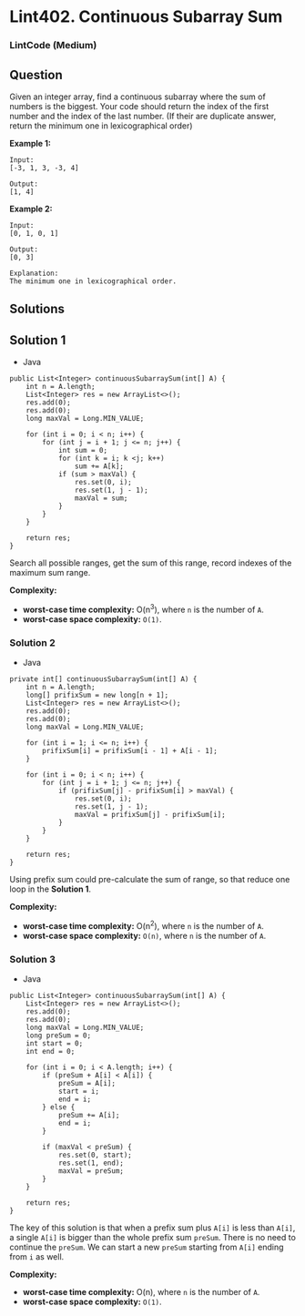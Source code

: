 # Lint402. Continuous Subarray Sum

### LintCode (Medium)

## Question

Given an integer array, find a continuous subarray where the sum of numbers is the biggest. Your code should return the index of the first number and the index of the last number. (If their are duplicate answer, return the minimum one in lexicographical order)

**Example 1:**
```
Input: 
[-3, 1, 3, -3, 4]

Output: 
[1, 4]
```

**Example 2:**
```
Input: 
[0, 1, 0, 1]

Output: 
[0, 3]

Explanation: 
The minimum one in lexicographical order.
```

## Solutions

## Solution 1

* Java
```
public List<Integer> continuousSubarraySum(int[] A) {
    int n = A.length;
    List<Integer> res = new ArrayList<>();
    res.add(0);
    res.add(0);
    long maxVal = Long.MIN_VALUE;
    
    for (int i = 0; i < n; i++) {
        for (int j = i + 1; j <= n; j++) {
            int sum = 0;
            for (int k = i; k <j; k++)
                sum += A[k];
            if (sum > maxVal) {
                res.set(0, i);
                res.set(1, j - 1);
                maxVal = sum;
            }
        }
    }
    
    return res;
}
```

Search all possible ranges, get the sum of this range, record indexes of the maximum sum range.

**Complexity:**

* **worst-case time complexity:** O(n<sup>3</sup>), where `n` is the number of `A`.
* **worst-case space complexity:**  `O(1)`.

### Solution 2

* Java
```
private int[] continuousSubarraySum(int[] A) {
    int n = A.length;
    long[] prifixSum = new long[n + 1];
    List<Integer> res = new ArrayList<>();
    res.add(0);
    res.add(0);
    long maxVal = Long.MIN_VALUE;
    
    for (int i = 1; i <= n; i++) {
        prifixSum[i] = prifixSum[i - 1] + A[i - 1];
    }
    
    for (int i = 0; i < n; i++) {
        for (int j = i + 1; j <= n; j++) {
            if (prifixSum[j] - prifixSum[i] > maxVal) {
                res.set(0, i);
                res.set(1, j - 1);
                maxVal = prifixSum[j] - prifixSum[i];
            }
        }
    }
    
    return res;
}
```

Using prefix sum could pre-calculate the sum of range, so that reduce one loop in the **Solution 1**.

**Complexity:**

* **worst-case time complexity:** O(n<sup>2</sup>), where `n` is the number of `A`.
* **worst-case space complexity:**  `O(n)`, where `n` is the number of `A`.


### Solution 3

* Java
```
public List<Integer> continuousSubarraySum(int[] A) {
    List<Integer> res = new ArrayList<>();
    res.add(0);
    res.add(0);
    long maxVal = Long.MIN_VALUE;
    long preSum = 0;
    int start = 0;
    int end = 0;
    
    for (int i = 0; i < A.length; i++) {
        if (preSum + A[i] < A[i]) {
            preSum = A[i];
            start = i;
            end = i;
        } else {
            preSum += A[i];
            end = i;
        }
        
        if (maxVal < preSum) {
            res.set(0, start);
            res.set(1, end);
            maxVal = preSum;
        }
    }
    
    return res;
}
```

The key of this solution is that when a prefix sum plus `A[i]` is less than `A[i]`, a single `A[i]` is bigger than the whole prefix sum `preSum`. There is no need to continue the `preSum`. We can start a new `preSum` starting from `A[i]` ending from `i` as well.

**Complexity:**

* **worst-case time complexity:** O(n), where `n` is the number of `A`.
* **worst-case space complexity:**  `O(1)`.


